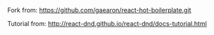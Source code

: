 
Fork from: https://github.com/gaearon/react-hot-boilerplate.git

Tutorial from: http://react-dnd.github.io/react-dnd/docs-tutorial.html
